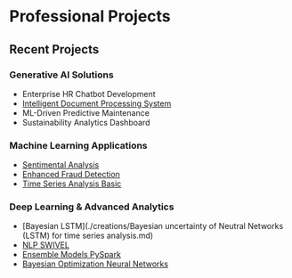 # Professional Projects

## Recent Projects

### Generative AI Solutions
- Enterprise HR Chatbot Development
- [Intelligent Document Processing System](./creations/intelligent_document_processing_system.md)
- ML-Driven Predictive Maintenance
- Sustainability Analytics Dashboard

### Machine Learning Applications
- [Sentimental Analysis](./creations/sentimental_analysis.md)
- [Enhanced Fraud Detection](./creations/enhanced_fraud_detection.md)
- [Time Series Analysis Basic](./creations/ARIMA_vs._LSTM_time_series_data.md)

### Deep Learning & Advanced Analytics
- [Bayesian LSTM](./creations/Bayesian uncertainty of Neutral Networks (LSTM) for time series analysis.md)
- [NLP SWIVEL](./creations/nlp_swivel.md)
- [Ensemble Models PySpark](./creations/ensemble_model_pyspark.md)
- [Bayesian Optimization Neural Networks](./creations/bayesian_optimziation_NN.md)